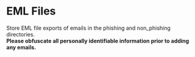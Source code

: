 EML Files
=

Store EML file exports of emails in the phishing and non_phishing directories.  
**Please obfuscate all personally identifiable information prior to adding any emails.**